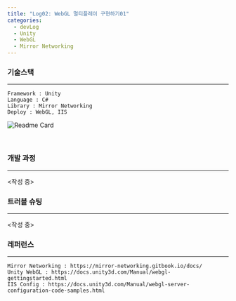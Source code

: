 ```yaml
---
title: "Log02: WebGL 멀티플레이 구현하기01"
categories:
  - devLog
  - Unity
  - WebGL
  - Mirror Networking
---
```


### 기술스택
<hr/>

```
Framework : Unity
Language : C#
Library : Mirror Networking
Deploy : WebGL, IIS
```
![Readme Card](https://readme-editor.vercel.app/api/pin/?username=minshigee&repo=webgl-multiplayer-toy)

<br/>

### 개발 과정
<hr/>
<작성 중>

<br/>

### 트러블 슈팅
<hr/>
<작성 중>


<br/>

### 레퍼런스
<hr/>

```
Mirror Networking : https://mirror-networking.gitbook.io/docs/
Unity WebGL : https://docs.unity3d.com/Manual/webgl-gettingstarted.html
IIS Config : https://docs.unity3d.com/Manual/webgl-server-configuration-code-samples.html
``` 

